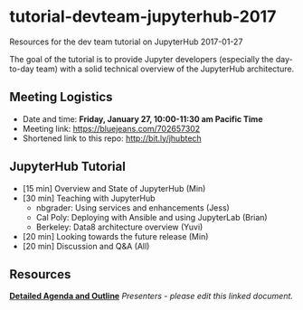 # tutorial-devteam-jupyterhub-2017

Resources for the dev team tutorial on JupyterHub 2017-01-27

The goal of the tutorial is to provide Jupyter developers (especially the day-to-day team)
with a solid technical overview of the JupyterHub architecture.

## Meeting Logistics

- Date and time: **Friday, January 27, 10:00-11:30 am Pacific Time**
- Meeting link: https://bluejeans.com/702657302
- Shortened link to this repo: http://bit.ly/jhubtech

## JupyterHub Tutorial

- [15 min] Overview and State of JupyterHub (Min)
- [30 min] Teaching with JupyterHub
    -  nbgrader: Using services and enhancements (Jess)
    -  Cal Poly: Deploying with Ansible and using JupyterLab (Brian)
    -  Berkeley: Data8 architecture overview (Yuvi)
- [20 min] Looking towards the future release (Min)
- [20 min] Discussion and Q&A (All)

## Resources

[**Detailed Agenda and Outline**](agenda-annotated.md) *Presenters - please edit this linked document.*
